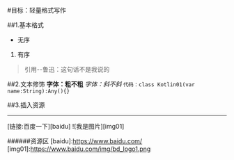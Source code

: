 #目标：轻量格式写作

##1.基本格式
* 无序
1. 有序
>引用--鲁迅：这句话不是我说的

##2.文本修饰
**字体：粗不粗**
*字体：斜不斜*
```代码：class Kotlin01(var name:String):Any(){}```

##3.插入资源
*** 
[链接:百度一下][baidu]
![我是图片][img01]

######资源区
[baidu]:https://www.baidu.com/
[img01]:https://www.baidu.com/img/bd_logo1.png
